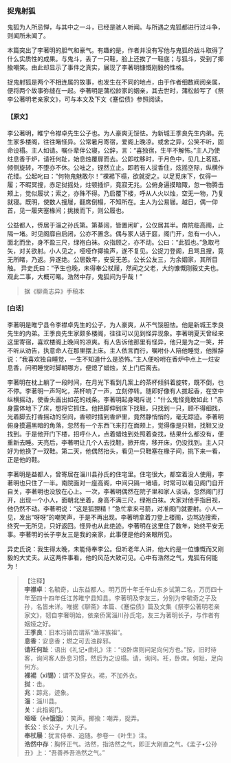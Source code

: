 <script type="text/javascript">
    var head = document.getElementsByTagName('head')[0];
    cssURL = '/public/liao.css';
    linkTag = document.createElement('link');
    linkTag.href = cssURL;
    linkTag.setAttribute('type','text/css');
    linkTag.setAttribute('rel','stylesheet');
    head.appendChild(linkTag);
</script>
### 捉鬼射狐

鬼狐为人所忌惮，与其中之一斗，已经是骇人听闻。与所遇之鬼狐都进行过斗争，则闻所未闻了。

本篇突出了李著明的胆气和豪气。有趣的是，作者并没有写他与鬼狐的战斗取得了什么实质性的成果。与鬼斗，丢了一只鞋，脸上还挨了一鞋底；与狐斗，受到了揶揄嘲笑。由此却显示了事件之真实，展现了李著明慷慨刚毅的性格。

捉鬼射狐是两个不相连属的故事，也发生在不同的地点，由于作者细数阀阅亲属，便将两个故事弥缝在一起。李著明是蒲松龄家的姻亲，其去世时，蒲松龄写了《祭李公著明老亲家文》，可与本文及下文《蹇偿债》参照阅读。

#### 【原文】
<section>
李公著明，睢宁令襟卓先生公子也。为人豪爽无馁怯。为新城王季良先生内弟。先生家多楼阁，往往睹怪异。公常暑月寄宿，爱阁上晚凉。或舍之异，公笑不听，固命设榻。主人如请。嘱仆辈伴公寝，公辞，言：“喜独宿，生平不解怖。”主人乃使炷息香于炉，请衽何趾，始息烛覆扉而去。公即枕移时，于月色中，见几上茗瓯，倾侧旋转，不堕亦不休。公咄之，铿然立止。即若有人拔香住，炫摇空际，纵横作花缕。公起叱曰：“何物鬼魅敢尔！”裸裼下榻，欲就捉之。以足觅床下，仅得一履；不暇冥搜，赤足挝摇处，炷顿插炉，竟寂无兆。公俯身遍摸暗陬，忽一物腾击颊上，觉似履状；索之，亦殊不得。乃启覆下楼，呼从人火以烛，空无一物，乃复就寝。既明，使数人搜屦，翻席倒榻，不知所在。主人为公易屦。越日，偶一仰首，见一履夹塞椽间；挑拨而下，则公履也。

公益都人，侨居于淄之孙氏第。第綦阔，皆置闲旷，公仅居其半。南院临高阁，止隔一堵。时见阁靡自启闭，公亦不置念。偶与家人话于庭，阁门开，忽有一小人，面北而坐，身不盈三尺，绿袍白袜。众指顾之，亦不动。公曰：“此狐也。”急取弓矢，对关欲射。小人见之，哑哑作揶揄声，遂不复见。公捉刀登阁，且骂且搜，竟无所睹，乃返。异遂绝。公居数年，安妥无恙。公长公友三，为余姻家，其所目触。
异史氏曰：“予生也晚，未得奉公杖屦，然闻之父老，大约慷慨刚毅丈夫也。观此二事，大概可睹。浩然中存，鬼狐间为乎哉！”

</section>

> 据《聊斋志异》手稿本

#### [白话]
<aside>

李著明是睢宁县令李襟卓先生的公子，为人豪爽，从不气馁胆怯。他是新城王季良先生的内弟。王季良先生家颇多楼阁，往往可以见到怪异现象。李著明夏天曾经来这里寄宿，喜欢楼阁上晚间的凉爽。有人告诉他那里有怪异，他只是为之一笑，并不听从劝告，执意命人在那里摆上床。主人依言而行，嘱咐仆人陪他睡觉，他推辞说：“我喜欢独自睡觉，一生不知道什么是恐怖。”主人便吩咐在香炉中点上一炷安息香，问明睡觉时脚朝哪方，便熄了蜡烛，关上门后离去。

李著明在枕上躺了一段时间，在月光下看到几案上的茶杯倾斜着旋转，既不倒，也不停。李著明一声呵叱，茶杯响了一声，立刻停转。随即好像有人拔起香，在空中纵横摇动，使香头画出如花的线条。李著明起身喝斥说：“什么鬼怪竟敢如此！”赤身露体地下了床，想将它抓住。他把脚伸到床下找鞋，只找到一只，顾不得细找，光着脚去打香摇动的空间，香顿时插到香炉里，竟然静悄悄的，毫无踪迹。李著明俯身摸遍黑暗的角落，忽然有一个东西飞来打在面颊上，觉得像是只鞋，找鞋又没找到。于是他开门下楼，招呼仆人，点着蜡烛到处照着查找，结果什么都没有，便重新去睡。天亮后，李著明让几个人去找鞋，掀开席，移开床，仍没找到。主人只好为他换了一双鞋。第二天，他偶然抬头，看见一只鞋塞在椽子间，挑下来一看，正是他的鞋。

李著明是益都人，曾寄居在淄川县孙氏的住宅里。住宅很大，都空着没人使用，李著明也只住了一半。南院面对一座高阁，中间只隔一堵墙，时常可以看见阁门自开自关，李著明也没放在心上。一次，李著明偶然在院子里和家人谈话，忽然阁门打开，出现一个小人，面朝北坐着，身高不满三尺，绿袍白袜。大家对他手指目视，他仍然不动。李著明说：“这是狐狸精！”急忙拿来弓箭，对准阁门就要射。小人一见，发出“呀呀”的嘲笑声，于是不再出现。李著明拿着刀登上楼阁，边骂边搜索，终究一无所见，只好返回。怪异也从此绝迹。李著明在这里住了数年，始终平安无事。李著明的长子李友三是我的亲家，此事便是他的亲眼所见。

异史氏说：我生得太晚，未能侍奉李公。但听老年人讲，他大约是一位慷慨而又刚毅的大丈夫。从这两件事看，他的风范大致可见。心中有浩然之气，鬼狐有何能为！

</aside>

> 【注释】  
<b>李襟卓</b>：名毓奇，山东益都人。明万历十年壬午山东乡试第二名，万历四十年至四十四年任江苏睢宁县知县。李著明及李友三，分别为李毓奇之子及孙，名皆未详。唯据《聊斋》本篇、《蹇偿债》篇及文集《祭李公著明老亲家文》，韧自李奢明始，依亲侨寓淄川孙氏宅，友三为著明长子，与作者有姻娅之好。  
<b>王季良</b>：旧本冯镇峦谓系“渔洋族祖”。  
<b>息香</b>：安息香；燃之可去浊辟邪。  
<b>请衽何趾</b>：语出《礼记•曲礼》注：“设卧席则问足向何方也。”按，旧时待客，询问客人卧息习惯，然后为之设榻。请，询问。衽，卧席。何趾，足向何方。  
<b>裸裼（xī锡）</b>：谓不及穿衣。裼，不加外衣。  
<b>挝</b>：击。  
<b>兆</b>：踪兆，迹象。  
<b>淄</b>：淄川县。  
<b>关</b>：此指阁门。  
<b>哑哑（èè饿饿）</b>：笑声。揶揄：嘲弄，捉弄。  
<b>长公</b>：长公子，大儿子。  
<b>奉杖屦</b>：犹言侍奉、追随。参卷一《叶生》注。  
<b>浩然中存</b>：胸怀正气。浩然，指浩然之气，即正大刚直之气。《孟子•公孙丑》上：“吾善养吾浩然之气。”  
